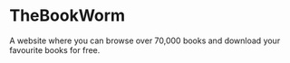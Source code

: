 # TheBookWorm
A website where you can browse over 70,000 books and download your favourite books for free.
